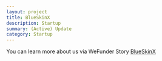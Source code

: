```yaml
---
layout: project
title: BlueSkinX
description: Startup
summary: (Active) Update
category: Startup
---
```


You can learn more about us via WeFunder Story [BlueSkinX](https://wefunder.com/blueskinx.inc)

